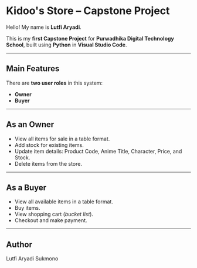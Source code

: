 # Kidoo's Store – Capstone Project

Hello! My name is **Lutfi Aryadi**.

This is my **first Capstone Project** for **Purwadhika Digital Technology School**, built using **Python** in **Visual Studio Code**.

---

## Main Features

There are **two user roles** in this system:
- **Owner**
- **Buyer**

---

## As an Owner

- View all items for sale in a table format.
- Add stock for existing items.
- Update item details: Product Code, Anime Title, Character, Price, and Stock.
- Delete items from the store.

---

## As a Buyer

- View all available items in a table format.
- Buy items.
- View shopping cart (*bucket list*).
- Checkout and make payment.

---

## Author
Lutfi Aryadi Sukmono
  

